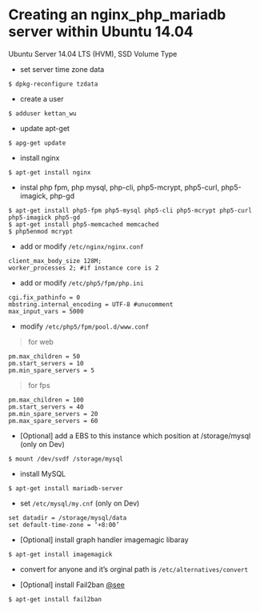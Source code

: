 # Creating an nginx_php_mariadb server within Ubuntu 14.04


Ubuntu Server 14.04 LTS (HVM), SSD Volume Type




* set server time zone data

```shell
$ dpkg-reconfigure tzdata
```

* create a user

```shell
$ adduser kettan_wu
```

* update apt-get

```shell
$ apg-get update
```

* install nginx

```shell
$ apt-get install nginx
```

* instal php fpm, php mysql, php-cli, php5-mcrypt, php5-curl, php5-imagick, php-gd

```shell
$ apt-get install php5-fpm php5-mysql php5-cli php5-mcrypt php5-curl php5-imagick php5-gd
$ apt-get install php5-memcached memcached
$ php5enmod mcrypt
```

* add or modify  `/etc/nginx/nginx.conf`

```
client_max_body_size 128M;
worker_processes 2; #if instance core is 2
```

* add or modify `/etc/php5/fpm/php.ini`

```
cgi.fix_pathinfo = 0
mbstring.internal_encoding = UTF-8 #unucomment
max_input_vars = 5000
```

* modify `/etc/php5/fpm/pool.d/www.conf`

> for web

```
pm.max_children = 50
pm.start_servers = 10
pm.min_spare_servers = 5
```

> for fps

```
pm.max_children = 100
pm.start_servers = 40
pm.min_spare_servers = 20
pm.max_spare_servers = 60
```

* [Optional] add a EBS to this instance which position at /storage/mysql (only on Dev)

```shell
$ mount /dev/svdf /storage/mysql
```

* install MySQL

```shell
$ apt-get install mariadb-server
```

* set `/etc/mysql/my.cnf` (only on Dev)

```
set datadir = /storage/mysql/data
set default-time-zone = ‘+8:00’
```

* [Optional] install graph handler imagemagic libaray

```shell
$ apt-get install imagemagick
```


* convert for anyone and it’s orginal path is `/etc/alternatives/convert`


* [Optional] install Fail2ban [@see](https://www.digitalocean.com/community/tutorials/how-to-install-and-use-fail2ban-on-ubuntu-14-04)

```shell
$ apt-get install fail2ban
```
